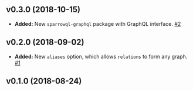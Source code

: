 ## v0.3.0 (2018-10-15)
- **Added:** New `sparrowql-graphql` package with GraphQL interface. [\#2](https://github.com/vazco/sparrowql/issues/2)

## v0.2.0 (2018-09-02)
- **Added:** New `aliases` option, which allows `relations` to form any graph. [\#1](https://github.com/vazco/sparrowql/issues/1)

## v0.1.0 (2018-08-24)
